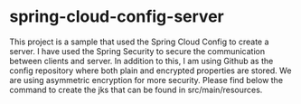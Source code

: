 # spring-cloud-config-server
This project is a sample that used the Spring Cloud Config to create a server. I have used the Spring Security to secure the communication between clients and server. In addition to this, I am using Github as the config repository where both plain and encrypted properties are stored. We are using asymmetric encryption for more security. Please find below the command to create the jks that can be found in src/main/resources.
